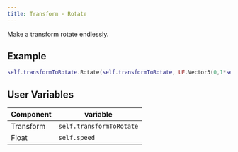 ```yaml
---
title: Transform - Rotate
---
```


Make a transform rotate endlessly.

## Example

```lua
self.transformToRotate.Rotate(self.transformToRotate, UE.Vector3(0,1*self.speed,0)); 
```

## User Variables

| Component   | variable    |
| ----------- | ----------- |
| Transform   | `self.transformToRotate` |
| Float   | `self.speed` |
